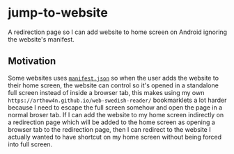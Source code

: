 # jump-to-website

A redirection page so I can add website to home screen on Android ignoring the website's manifest.

## Motivation

Some websites uses [`manifest.json`](https://developer.mozilla.org/en-US/docs/Web/Manifest/display) so when the user adds the website to their home screen, the website can control so it's opened in a standalone full screen instead of inside a browser tab, this makes using my own `https://arthow4n.github.io/web-swedish-reader/` bookmarklets a lot harder because I need to escape the full screen somehow and open the page in a normal broser tab. If I can add the website to my home screen indirectly on a redirection page which will be added to the home screen as opening a browser tab to the redirection page, then I can redirect to the website I actually wanted to have shortcut on my home screen without being forced into full screen.